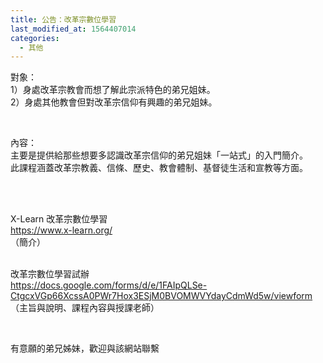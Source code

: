```yaml
---
title: 公告：改革宗數位學習
last_modified_at: 1564407014
categories:
  - 其他
---
```


<p>對象：<br>
1）身處改革宗教會而想了解此宗派特色的弟兄姐妹。<br>
2）身處其他教會但對改革宗信仰有興趣的弟兄姐妹。</p>

<p>&nbsp;</p>

<p>內容：<br>
主要是提供給那些想要多認識改革宗信仰的弟兄姐妹「一站式」的入門簡介。<br>
此課程涵蓋改革宗教義、信條、歷史、教會體制、基督徒生活和宣教等方面。</p>

<p>&nbsp;</p>

<p><br>
X-Learn 改革宗數位學習<br>
<a href="https://www.x-learn.org/" target="_blank">https://www.x-learn.org/</a><br>
（簡介）</p>

<p><br>
改革宗數位學習試辦<br>
<a href="https://docs.google.com/forms/d/e/1FAIpQLSe-CtgcxVGp66XcssA0PWr7Hox3ESjM0BVOMWVYdayCdmWd5w/viewform" target="_blank">https://docs.google.com/forms/d/e/1FAIpQLSe-CtgcxVGp66XcssA0PWr7Hox3ESjM0BVOMWVYdayCdmWd5w/viewform</a><br>
（主旨與說明、課程內容與授課老師）</p>

<p>&nbsp;</p>

<p>有意願的弟兄姊妹，歡迎與該網站聯繫</p>

